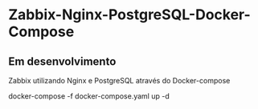 # Zabbix-Nginx-PostgreSQL-Docker-Compose

<h2>Em desenvolvimento</h2>

Zabbix utilizando Nginx e PostgreSQL através do Docker-compose


docker-compose -f docker-compose.yaml up -d